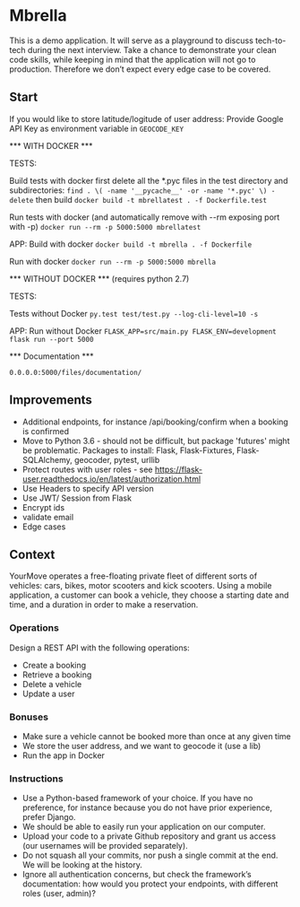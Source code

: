 # Mbrella


This is a demo application. It will serve as a playground to discuss tech-to-tech during the next interview. Take a chance to demonstrate your clean code skills, while keeping in mind that the application will
not go to production. Therefore we don’t expect every edge case to be covered.

## Start

If you would like to store latitude/logitude of user address:
Provide Google API Key as environment variable in `GEOCODE_KEY`

*** WITH DOCKER ***

TESTS:

Build tests with docker
first delete all the *.pyc files in the test directory and subdirectories:
`find . \( -name '__pycache__' -or -name '*.pyc' \) -delete`
then build
`docker build -t mbrellatest . -f Dockerfile.test`

Run tests with docker (and automatically remove with --rm exposing port with -p)
`docker run --rm -p 5000:5000 mbrellatest`

APP:
Build with docker
`docker build -t mbrella . -f Dockerfile`

Run with docker
`docker run --rm -p 5000:5000 mbrella`

*** WITHOUT DOCKER *** (requires python 2.7)

TESTS:

Tests without Docker
`py.test test/test.py --log-cli-level=10 -s`

APP:
Run without Docker
`FLASK_APP=src/main.py FLASK_ENV=development flask run --port 5000`

*** Documentation ***

`0.0.0.0:5000/files/documentation/`




##  Improvements

- Additional endpoints, for instance /api/booking/confirm when a booking is confirmed 
- Move to Python 3.6 - should not be difficult, but package 'futures' might be problematic. Packages to install: Flask, Flask-Fixtures, Flask-SQLAlchemy, geocoder, pytest, urllib
- Protect routes with user roles - see https://flask-user.readthedocs.io/en/latest/authorization.html
- Use Headers to specify API version
- Use JWT/ Session from Flask
- Encrypt ids 
- validate email
- Edge cases

##  Context

YourMove operates a free-floating private fleet of different sorts of vehicles: cars, bikes, motor scooters and kick scooters. Using a mobile application, a customer can book a vehicle, they choose a starting date and time, and a duration in order to make a reservation.

### Operations

Design a REST API with the following operations:


- Create a booking
- Retrieve a booking
- Delete a vehicle
- Update a user


### Bonuses

- Make sure a vehicle cannot be booked more than once at any given time
- We store the user address, and we want to geocode it (use a lib)
- Run the app in Docker

### Instructions

- Use a Python-based framework of your choice. If you have no preference, for instance because you do not have prior experience, prefer Django.
- We should be able to easily run your application on our computer.
- Upload your code to a private Github repository and grant us access (our usernames will be provided separately).
- Do not squash all your commits, nor push a single commit at the end. We will be looking at the history.
- Ignore all authentication concerns, but check the framework’s documentation: how would you protect your endpoints, with different roles (user, admin)?
